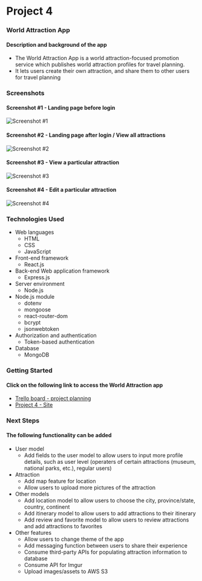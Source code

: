 # Project 4

### World Attraction App
#### Description and background of the app
* The World Attraction App is a world attraction-focused promotion service which publishes world attraction profiles for travel planning.
* It lets users create their own attraction, and share them to other users for travel planning

### Screenshots
#### Screenshot #1 - Landing page before login
![Screenshot #1](https://i.imgur.com/4OD5aNj.png)

#### Screenshot #2 - Landing page after login / View all attractions
![Screenshot #2](https://i.imgur.com/GcyLw3t.png)

#### Screenshot #3 - View a particular attraction
![Screenshot #3](https://i.imgur.com/zP9zBDs.png)

#### Screenshot #4 - Edit a particular attraction
![Screenshot #4](https://i.imgur.com/gO4l49m.png)

### Technologies Used
* Web languages
    * HTML
    * CSS
    * JavaScript
* Front-end framework
    * React.js
* Back-end Web application framework
    * Express.js
* Server environment
    * Node.js
* Node.js module
    * dotenv
    * mongoose
    * react-router-dom
    * bcrypt
    * jsonwebtoken
* Authorization and authentication
    * Token-based authentication
* Database
    * MongoDB

### Getting Started
#### Click on the following link to access the World Attraction app
* [Trello board - project planning](https://trello.com/b/KuWZWOF9/sei56-project-4-planning)
* [Project 4 - Site](https://project-4-attractions.herokuapp.com/)

### Next Steps
#### The following functionality can be added 
* User model
    * Add fields to the user model to allow users to input more profile details, such as user level (operaters of certain attractions (museum, national parks, etc.), regular users)
* Attraction
    * Add map feature for location
    * Allow users to upload more pictures of the attraction
* Other models
    * Add location model to allow users to choose the city, province/state, country, continent
    * Add itinerary model to allow users to add attractions to their itinerary
    * Add review and favorite model to allow users to review attractions and add attractions to favorites
* Other features
    * Allow users to change theme of the app
    * Add messaging function between users to share their experience
    * Consume third-party APIs for populating attraction information to database
    * Consume API for Imgur
    * Upload images/assets to AWS S3
